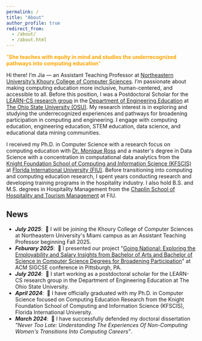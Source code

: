 ```yaml
---
permalink: /
title: "About"
author_profile: true
redirect_from: 
  - /about/
  - /about.html
---
```

<span style="color:orange">"**She teaches with equity in mind and studies the underrecognized pathways into computing education**"</span>

Hi there! I’m Jia — an Assistant Teaching Professor at [Northeastern University’s Khoury College of Computer Sciences](https://www.khoury.northeastern.edu/). I’m passionate about making computing education more inclusive, human-centered, and accessible to all. Before this position, I was a Postdoctoral Scholar for the [LEARN-CS research group](https://moniqueross.com) in the [Department of Engineering Education](https://eed.osu.edu/) at [The Ohio State University (OSU)](https://www.osu.edu). My research interest is in exploring and studying the underrecognized experiences and pathways for broadening participation in computing and engineering. I engage with computing education, engineering education, STEM education, data science, and educational data mining communities.

I received my Ph.D. in Computer Science with a research focus on computing education with [Dr. Monique Ross](https://people.engineering.osu.edu/people/ross.1982) and a master's degree in Data Science with a concentration in computational data analytics from the [Knight Foundation School of Computing and Information Science (KFSCIS)](https://www.cis.fiu.edu) at [Florida International University (FIU)](https://www.fiu.edu). Before transitioning into computing and computing education research, I spent years conducting research and developing training programs in the hospitality industry. I also hold B.S. and M.S. degrees in Hospitality Management from the [Chaplin School of Hospitality and Tourism Management](https://hospitality.fiu.edu/) at FIU. 

News
------
- ***July 2025***: &nbsp;🎉 I will be joining the Khoury College of Computer Sciences at Northeastern University's Miami campus as an Assistant Teaching Professor beginning Fall 2025. 
- ***Feburary 2025***: &nbsp;🎉 I presented our project "[Going National: Exploring the Employability and Salary Insights from Bachelor of Arts and Bachelor of Science in Computer Science Degrees for Broadening Participation](https://sigcse2025.sigcse.org/details/sigcse-ts-2025-lightning-talks/16/Going-National-Exploring-the-Employability-and-Salary-Insights-from-Bachelor-of-Arts)" at ACM SIGCSE conference in Pittsburgh, PA.
- ***July 2024***: &nbsp;🎉 I start working as a postdoctoral scholar for the LEARN-CS research group in the Department of Engineering Education at The Ohio State University.
- ***April 2024***: &nbsp;🎉 I have officially graduated with my Ph.D. in Computer Science focused on Computing Education Research from the Knight Foundation School of Computing and Information Science (KFSCIS), Florida International University.
- ***March 2024***: &nbsp;🎉 I have successfully defended my doctoral dissertation *"Never Too Late: Understanding The Experiences Of Non-Computing Women's Transitions Into Computing Careers"*. 




